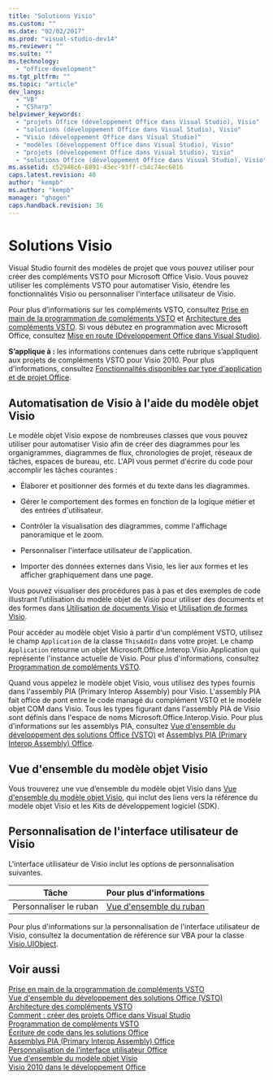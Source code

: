 ```yaml
---
title: "Solutions Visio"
ms.custom: ""
ms.date: "02/02/2017"
ms.prod: "visual-studio-dev14"
ms.reviewer: ""
ms.suite: ""
ms.technology: 
  - "office-development"
ms.tgt_pltfrm: ""
ms.topic: "article"
dev_langs: 
  - "VB"
  - "CSharp"
helpviewer_keywords: 
  - "projets Office (développement Office dans Visual Studio), Visio"
  - "solutions (développement Office dans Visual Studio), Visio"
  - "Visio (développement Office dans Visual Studio)"
  - "modèles (développement Office dans Visual Studio), Visio"
  - "projets (développement Office dans Visual Studio), Visio"
  - "solutions Office (développement Office dans Visual Studio), Visio"
ms.assetid: c52948c6-6891-43ec-93ff-c54c74ec6016
caps.latest.revision: 40
author: "kempb"
ms.author: "kempb"
manager: "ghogen"
caps.handback.revision: 36
---
```

# Solutions Visio
  Visual Studio fournit des modèles de projet que vous pouvez utiliser pour créer des compléments VSTO pour Microsoft Office Visio. Vous pouvez utiliser les compléments VSTO pour automatiser Visio, étendre les fonctionnalités Visio ou personnaliser l'interface utilisateur de Visio.  
  
 Pour plus d’informations sur les compléments VSTO, consultez [Prise en main de la programmation de compléments VSTO](../vsto/getting-started-programming-vsto-add-ins.md) et [Architecture des compléments VSTO](../vsto/architecture-of-vsto-add-ins.md). Si vous débutez en programmation avec Microsoft Office, consultez [Mise en route &#40;Développement Office dans Visual Studio&#41;](../vsto/getting-started-office-development-in-visual-studio.md).  
  
 **S’applique à :** les informations contenues dans cette rubrique s’appliquent aux projets de compléments VSTO pour Visio 2010. Pour plus d'informations, consultez [Fonctionnalités disponibles par type d'application et de projet Office](../vsto/features-available-by-office-application-and-project-type.md).  
  
## Automatisation de Visio à l'aide du modèle objet Visio  
 Le modèle objet Visio expose de nombreuses classes que vous pouvez utiliser pour automatiser Visio afin de créer des diagrammes pour les organigrammes, diagrammes de flux, chronologies de projet, réseaux de tâches, espaces de bureau, etc. L'API vous permet d'écrire du code pour accomplir les tâches courantes :  
  
-   Élaborer et positionner des formes et du texte dans les diagrammes.  
  
-   Gérer le comportement des formes en fonction de la logique métier et des entrées d'utilisateur.  
  
-   Contrôler la visualisation des diagrammes, comme l'affichage panoramique et le zoom.  
  
-   Personnaliser l'interface utilisateur de l'application.  
  
-   Importer des données externes dans Visio, les lier aux formes et les afficher graphiquement dans une page.  
  
 Vous pouvez visualiser des procédures pas à pas et des exemples de code illustrant l’utilisation du modèle objet de Visio pour utiliser des documents et des formes dans [Utilisation de documents Visio](../vsto/working-with-visio-documents.md) et [Utilisation de formes Visio](../vsto/working-with-visio-shapes.md).  
  
 Pour accéder au modèle objet Visio à partir d'un complément VSTO, utilisez le champ `Application` de la classe `ThisAddIn` dans votre projet. Le champ `Application` retourne un objet Microsoft.Office.Interop.Visio.Application qui représente l'instance actuelle de Visio. Pour plus d'informations, consultez [Programmation de compléments VSTO](../vsto/programming-vsto-add-ins.md).  
  
 Quand vous appelez le modèle objet Visio, vous utilisez des types fournis dans l'assembly PIA \(Primary Interop Assembly\) pour Visio. L'assembly PIA fait office de pont entre le code managé du complément VSTO et le modèle objet COM dans Visio. Tous les types figurant dans l'assembly PIA de Visio sont définis dans l'espace de noms Microsoft.Office.Interop.Visio. Pour plus d’informations sur les assemblys PIA, consultez [Vue d'ensemble du développement des solutions Office &#40;VSTO&#41;](../vsto/office-solutions-development-overview-vsto.md) et [Assemblys PIA &#40;Primary Interop Assembly&#41; Office](../vsto/office-primary-interop-assemblies.md).  
  
## Vue d'ensemble du modèle objet Visio  
 Vous trouverez une vue d’ensemble du modèle objet Visio dans [Vue d'ensemble du modèle objet Visio](../vsto/visio-object-model-overview.md), qui inclut des liens vers la référence du modèle objet Visio et les Kits de développement logiciel \(SDK\).  
  
## Personnalisation de l'interface utilisateur de Visio  
 L'interface utilisateur de Visio inclut les options de personnalisation suivantes.  
  
|Tâche|Pour plus d'informations|  
|-----------|------------------------------|  
|Personnaliser le ruban|[Vue d'ensemble du ruban](../vsto/ribbon-overview.md)|  
  
 Pour plus d'informations sur la personnalisation de l'interface utilisateur de Visio, consultez la documentation de référence sur VBA pour la classe [Visio.UIObject](HV10077129).  
  
## Voir aussi  
 [Prise en main de la programmation de compléments VSTO](../vsto/getting-started-programming-vsto-add-ins.md)   
 [Vue d'ensemble du développement des solutions Office &#40;VSTO&#41;](../vsto/office-solutions-development-overview-vsto.md)   
 [Architecture des compléments VSTO](../vsto/architecture-of-vsto-add-ins.md)   
 [Comment : créer des projets Office dans Visual Studio](../vsto/how-to-create-office-projects-in-visual-studio.md)   
 [Programmation de compléments VSTO](../vsto/programming-vsto-add-ins.md)   
 [Écriture de code dans les solutions Office](../vsto/writing-code-in-office-solutions.md)   
 [Assemblys PIA &#40;Primary Interop Assembly&#41; Office](../vsto/office-primary-interop-assemblies.md)   
 [Personnalisation de l'interface utilisateur Office](../vsto/office-ui-customization.md)   
 [Vue d'ensemble du modèle objet Visio](../vsto/visio-object-model-overview.md)   
 [Visio 2010 dans le développement Office](http://go.microsoft.com/fwlink/?LinkId=199017)  
  
  